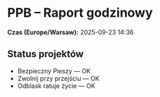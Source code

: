 # PPB – Raport godzinowy
**Czas (Europe/Warsaw):** 2025-09-23 14:36

## Status projektów
- Bezpieczny Pieszy — OK
- Zwolnij przy przejściu — OK
- Odblask ratuje życie — OK

